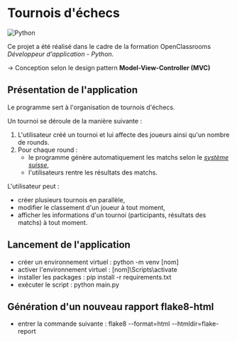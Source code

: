 # Tournois d'échecs

![Python](https://img.shields.io/badge/python-3670A0?style=for-the-badge&logo=python&logoColor=ffdd54)

Ce projet a été réalisé dans le cadre de la formation OpenClassrooms *Développeur d'application - Python*.

→ Conception selon le design pattern **Model-View-Controller (MVC)**

## Présentation de l'application

Le programme sert à l'organisation de tournois d'échecs.

Un tournoi se déroule de la manière suivante :

1. L'utilisateur créé un tournoi et lui affecte des joueurs ainsi qu'un nombre de rounds.
2. Pour chaque round :
    - le programme génère automatiquement les matchs selon le [*système suisse*](https://fr.wikipedia.org/wiki/Syst%C3%A8me_suisse),
    - l'utilisateurs rentre les résultats des matchs.

L'utilisateur peut :
- créer plusieurs tournois en parallèle,
- modifier le classement d'un joueur à tout moment,
- afficher les informations d'un tournoi (participants, résultats des matchs) à tout moment.

## Lancement de l'application
- créer un environnement virtuel : python -m venv [nom]
- activer l'environnement virtuel : [nom]\Scripts\activate
- installer les packages : pip install -r requirements.txt
- exécuter le script : python main.py

## Génération d'un nouveau rapport flake8-html
- entrer la commande suivante : flake8 --format=html --htmldir=flake-report